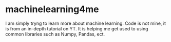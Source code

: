 # machinelearning4me
I am simply tryng to learn more about machine learning. Code is not mine, it is from an in-depth tutorial on YT. It is helping me get used to using common libraries such as Numpy, Pandas, ect.
